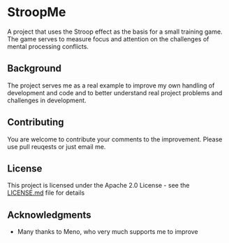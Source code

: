 # StroopMe

A project that uses the Stroop effect as the basis for a small training game. The game serves to measure focus and attention on the challenges of mental processing conflicts. 

## Background

The project serves me as a real example to improve my own handling of development and code and to better understand real project problems and challenges in development.

## Contributing

You are welcome to contribute your comments to the improvement. Please use pull reuqests or just email me.

## License

This project is licensed under the Apache 2.0 License - see the [LICENSE.md](LICENSE.md) file for details

## Acknowledgments

* Many thanks to Meno, who very much supports me to improve
